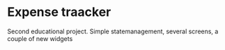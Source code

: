 # Expense traacker

Second educational project. Simple statemanagement, several screens, a couple of new widgets
